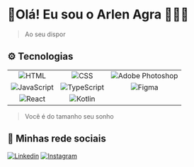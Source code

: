 
#  🔹Olá! Eu sou o Arlen Agra 🖐🏽🔹

> <p> Ao seu dispor </p>

## ⚙️ Tecnologias
[//]: # (Variáveis para os links das imagens)
[html-badge]: https://img.shields.io/badge/html5-%23E34F26.svg?style=for-the-badge&logo=html5&logoColor=white
[css-badge]: https://img.shields.io/badge/css-%231572B6.svg?style=for-the-badge&logo=css3&logoColor=white
[js-badge]: https://img.shields.io/badge/javascript-%23323330.svg?style=for-the-badge&logo=javascript&logoColor=%23F7DF1E
[ts-badge]: https://img.shields.io/badge/typescript-%23007ACC.svg?style=for-the-badge&logo=typescript&logoColor=white
[react-badge]: https://img.shields.io/badge/react-%2320232a.svg?style=for-the-badge&logo=react&logoColor=%2361DAFB
[git-badge]: https://img.shields.io/badge/Git-F05032?style=flat&logo=git&logoColor=white
[github-badge]: https://img.shields.io/badge/GitHub-181717?style=flat&logo=github&logoColor=white
[kotlin-badge]:https://img.shields.io/badge/Kotlin-0095D5?&style=for-the-badge&logo=kotlin&logoColor=white
[ps-badge]:https://img.shields.io/badge/Adobe%20Photoshop-31A8FF?style=for-the-badge&logo=Adobe%20Photoshop&logoColor=black
[figma-badge]:https://img.shields.io/badge/Figma-F24E1E?style=for-the-badge&logo=figma&logoColor=white
[github-badge]: https://img.shields.io/badge/GitHub-181717?style=flat&logo=github&logoColor=white

|  |  |  |
|:---:|:---:|:---:|
| ![HTML][html-badge] | ![CSS][css-badge] | ![Adobe Photoshop][ps-badge] |
| ![JavaScript][js-badge] | ![TypeScript][ts-badge] | ![Figma][figma-badge] |
| ![React][react-badge] |  ![Kotlin][kotlin-badge] |  

> <p> Você é do tamanho seu sonho </p>

## 📱 Minhas rede sociais 
[![Linkedin](https://img.shields.io/badge/LinkedIn-0077B5?style=for-the-badge&logo=linkedin&logoColor=white)](www.linkedin.com/in/arlen-agra-571275209)
[![Instagram](https://img.shields.io/badge/Instagram-E4405F?style=for-the-badge&logo=instagram&logoColor=white
)](www.linkedin.com/in/arlen-agra-571275209)
